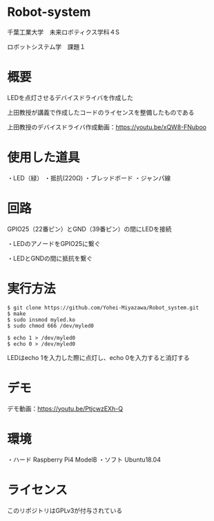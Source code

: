 # Robot-system
千葉工業大学　未来ロボティクス学科４S

ロボットシステム学　課題１

# 概要
LEDを点灯させるデバイスドライバを作成した

上田教授が講義で作成したコードのライセンスを整備したものである

上田教授のデバイスドライバ作成動画：https://youtu.be/xQW8-FNuboo

# 使用した道具
・LED（緑）
・抵抗(220Ω)
・ブレッドボード
・ジャンパ線

# 回路
GPIO25（22番ピン）とGND（39番ピン）の間にLEDを接続

・LEDのアノードをGPIO25に繋ぐ

・LEDとGNDの間に抵抗を繋ぐ

# 実行方法
```
$ git clone https://github.com/Yohei-Miyazawa/Robot_system.git
$ make
$ sudo insmod myled.ko
$ sudo chmod 666 /dev/myled0
```
```
$ echo 1 > /dev/myled0
$ echo 0 > /dev/myled0
```
LEDはecho 1を入力した際に点灯し、echo 0を入力すると消灯する

# デモ
デモ動画：https://youtu.be/PtjcwzEXh-Q

# 環境
・ハード Raspberry Pi4 ModelB
・ソフト Ubuntu18.04

# ライセンス

このリポジトリはGPLv3が付与されている




